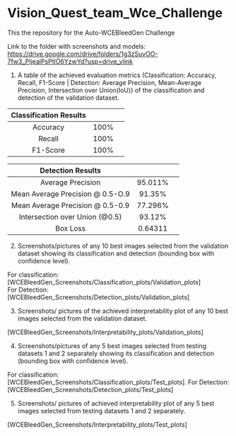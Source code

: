 # Vision_Quest_team_Wce_Challenge
This the repository for the Auto-WCEBleedGen Challenge

Link to the folder with screenshots and models:
https://drive.google.com/drive/folders/1g3zSuvOO-7fw3_PIjealPsPtlO6YzwYd?usp=drive_vlink

1. A table of the achieved evaluation metrics (Classification: Accuracy, Recall, F1-Score | Detection: Average Precision, Mean-Average Precision, Intersection over Union(IoU)) of the classification and detection of the validation dataset.

| Classification Results |     |     |
| :--------------------: | :-: | :-: |
|        Accuracy        | 100%|     |
|         Recall         | 100%|     |
|        F1-Score        | 100%|     |

| Detection Results      |     |     |
| :--------------------: | :-: | :-: |
|   Average Precision    | 95.011%|   |
| Mean Average Precision @ 0.5-O.9 | 91.35%| |
| Mean Average Precision @ 0.5-0.9 | 77.296%| |
| Intersection over Union (@0.5) | 93.12%| |
| Box Loss               | 0.64311|    |

2. Screenshots/pictures of any 10 best images selected from the validation dataset showing its classification and detection (bounding box with confidence level).

For classification: [WCEBleedGen_Screenshots/Classification_plots/Validation_plots]  
For Detection: [WCEBleedGen_Screenshots/Detection_plots/Validation_plots]

3. Screenshots/ pictures of the achieved interpretability plot of any 10 best images selected from the validation dataset.

[WCEBleedGen_Screenshots/Interpretability_plots/Validation_plots]

4. Screenshots/pictures of any 5 best images selected from testing datasets 1 and 2 separately showing its classification and detection (bounding box with confidence level).

For classification: [WCEBleedGen_Screenshots/Classification_plots/Test_plots]. 
For Detection: [WCEBleedGen_Screenshots/Detection_plots/Test_plots]

5. Screenshots/ pictures of achieved interpretability plot of any 5 best images selected from testing datasets 1 and 2 separately.

[WCEBleedGen_Screenshots/Interpretability_plots/Test_plots]

